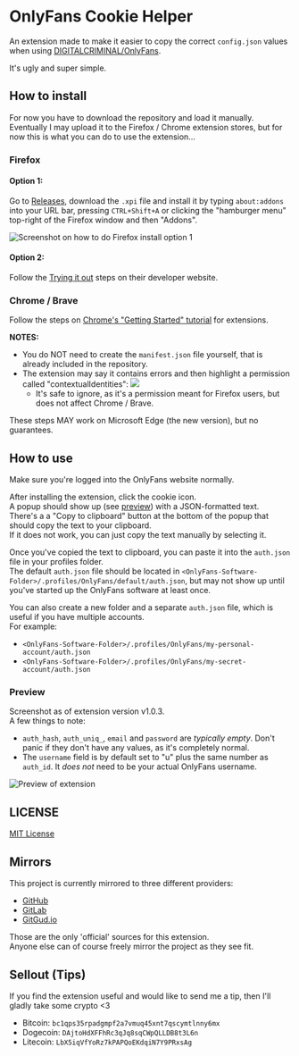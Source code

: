 # OnlyFans Cookie Helper

An extension made to make it easier to copy the correct `config.json` values when using [DIGITALCRIMINAL/OnlyFans](https://github.com/DIGITALCRIMINALS/OnlyFans).

It's ugly and super simple.

## How to install

For now you have to download the repository and load it manually.  
Eventually I may upload it to the Firefox / Chrome extension stores, but for now this is what you can do to use the extension...

### Firefox

#### Option 1:
Go to [Releases](https://github.com/M-rcus/OnlyFans-Cookie-Helper/releases), download the `.xpi` file and install it by typing `about:addons` into your URL bar, pressing `CTRL+Shift+A` or clicking the "hamburger menu" top-right of the Firefox window and then "Addons".

![Screenshot on how to do Firefox install option 1](https://i.marcus.pw/ss/2021-04-10_vOzkx1.png)

#### Option 2:
Follow the [Trying it out](https://developer.mozilla.org/en-US/docs/Mozilla/Add-ons/WebExtensions/Your_first_WebExtension#Trying_it_out) steps on their developer website.

### Chrome / Brave

Follow the steps on [Chrome's "Getting Started" tutorial](https://developer.chrome.com/extensions/getstarted#manifest) for extensions.

**NOTES:**
- You do NOT need to create the `manifest.json` file yourself, that is already included in the repository.
- The extension may say it contains errors and then highlight a permission called "contextualIdentities": ![](https://i.marcus.pw/ss/2021-10-22_qxfIFE.png)
    - It's safe to ignore, as it's a permission meant for Firefox users, but does not affect Chrome / Brave.

These steps MAY work on Microsoft Edge (the new version), but no guarantees.

## How to use

Make sure you're logged into the OnlyFans website normally.

After installing the extension, click the cookie icon.  
A popup should show up (see [preview](#preview)) with a JSON-formatted text.  
There's a a "Copy to clipboard" button at the bottom of the popup that should copy the text to your clipboard.  
If it does not work, you can just copy the text manually by selecting it.

Once you've copied the text to clipboard, you can paste it into the `auth.json` file in your profiles folder.  
The default `auth.json` file should be located in `<OnlyFans-Software-Folder>/.profiles/OnlyFans/default/auth.json`, but may not show up until you've started up the OnlyFans software at least once.

You can also create a new folder and a separate `auth.json` file, which is useful if you have multiple accounts.  
For example:
- `<OnlyFans-Software-Folder>/.profiles/OnlyFans/my-personal-account/auth.json`
- `<OnlyFans-Software-Folder>/.profiles/OnlyFans/my-secret-account/auth.json`

### Preview

Screenshot as of extension version v1.0.3.  
A few things to note:
- `auth_hash`, `auth_uniq_`, `email` and `password` are _typically empty_. Don't panic if they don't have any values, as it's completely normal.
- The `username` field is by default set to "u" plus the same number as `auth_id`. It _does not_ need to be your actual OnlyFans username.

![Preview of extension](https://i.marcus.pw/ss/2021-05-20_5hI4rK.png)

## LICENSE

[MIT License](./LICENSE.md)

## Mirrors

This project is currently mirrored to three different providers:

- [GitHub](https://github.com/M-rcus/OnlyFans-Cookie-Helper)
- [GitLab](https://gitlab.com/Maarcus/OnlyFans-Cookie-Helper)
- [GitGud.io](https://gitgud.io/Maarcus/OnlyFans-Cookie-Helper)

Those are the only 'official' sources for this extension.  
Anyone else can of course freely mirror the project as they see fit.

## Sellout (Tips)
If you find the extension useful and would like to send me a tip, then I'll gladly take some crypto <3

- Bitcoin: `bc1qps35rpadgmpf2a7vmuq45xnt7qscymtlnny6mx`
- Dogecoin: `DAjtoHdXFFhRc3qJq8sqCWpQLLDB8t3L6n`
- Litecoin: `LbX5iqVfYoRz7kPAPQoEKdqiN7Y9PRxsAg`

